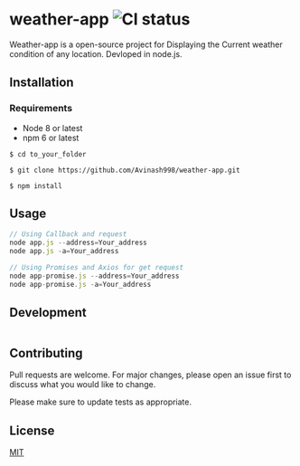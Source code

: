 # weather-app ![CI status](https://img.shields.io/badge/build-passing-brightgreen.svg)

Weather-app is a open-source project for Displaying the Current weather condition of any location. Devloped in node.js.

## Installation

### Requirements
* Node 8 or latest
* npm 6 or latest

`$ cd to_your_folder`

`$ git clone https://github.com/Avinash998/weather-app.git`

`$ npm install`

## Usage

```javascript
// Using Callback and request
node app.js --address=Your_address
node app.js -a=Your_address

// Using Promises and Axios for get request
node app-promise.js --address=Your_address
node app-promise.js -a=Your_address

```

## Development
```

```

## Contributing
Pull requests are welcome. For major changes, please open an issue first to discuss what you would like to change.

Please make sure to update tests as appropriate.

## License
[MIT](https://choosealicense.com/licenses/mit/)
